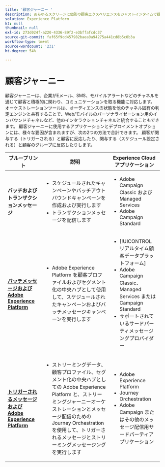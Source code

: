 ```yaml
---
title: '顧客ジャーニー '
description: あらゆるスクリーンに個別の顧客エクスペリエンスをジャストインタイムで提供します。
solution: Experience Platform
kt: null
thumbnail: null
exl-id: 273d024f-a220-4336-89f2-e3bffafcdc37
source-git-commit: faf65f9cd457982baea0a94275a441cd8b5c0b3a
workflow-type: tm+mt
source-wordcount: '231'
ht-degree: 54%

---
```


# 顧客ジャーニー

顧客ジャーニーは、企業がEメール、SMS、モバイルアラートなどのチャネルを通じて顧客と積極的に関わり、コミュニケーションを取る機能に対応します。 オーケストレーションツールは、オーディエンスの状態を他のチャネル固有の判定エンジンと共有することで、Web/モバイルのパーソナライゼーション用のインバウンドチャネルなど、他のインタラクションチャネルと統合することもできます。 顧客ジャーニーに使用するアプリケーションとデプロイメントオプションには、様々な要因が含まれますが、次の2つの方法で合計できます。 顧客が関与する（トリガーされる）と顧客に反応したり、関与する（スケジュール設定される）と顧客のグループに反応したりします。

| ブループリント | 説明 | Experience Cloud アプリケーション |
|---|---|---|
| **バッチおよびトランザクションメッセージ** | <ul><li>スケジュールされたキャンペーンやバッチアウトバウンドキャンペーンを作成および実行します</li><li>トランザクションメッセージを配信します</li></ul> | <ul><li>Adobe Campaign Classic および Managed Services</li><li>Adobe Campaign Standard</li></ul> |
| **[バッチメッセージおよび Adobe Experience Platform](batch-messaging.md)** | <ul><li>Adobe Experience Platform を顧客プロファイルおよびセグメント化の中央ハブとして使用して、スケジュールされたキャンペーンおよびバッチメッセージキャンペーンを実行します</li></ul> | <ul><li>[!UICONTROL リアルタイム顧客データプラットフォーム]</li><li>Adobe Campaign Classic、Managed Services または Campaign Standard</li><li>サポートされているサードパーティメッセージングプロバイダー</li></ul> |
| **[トリガーされるメッセージおよび Adobe Experience Platform](triggered-messaging.md)** | <ul><li>ストリーミングデータ、顧客プロファイル、セグメント化の中央ハブとしての Adobe Experience Platform と、ストリーミングジャーニーオーケストレーションとメッセージ配信のための Journey Orchestration を使用して、トリガーされるメッセージとストリーミングメッセージングを実行します</li></ul> | <ul><li>Adobe Experience Platform</li><li>Journey Orchestration</li><li>Adobe Campaign またはその他のメッセージ配信用サードパーティアプリケーション</li></ul> |
